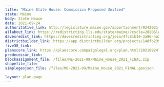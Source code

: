 ```yaml
---
title: "Maine State House: Commission Proposed Unified"
state: Maine
body: State House
date: 2021-09-24
authoritative_link: http://legislature.maine.gov/apportionment/9242021-meeting-materials/11529
allabout_link: https://redistricting.lls.edu/state/maine/?cycle=2020&level=Congress&startdate=
davesredist_link: https://davesredistricting.org/join/4fc81b19-3a96-4a2e-af58-7d864898ca74
districtbuilder_link: https://app.districtbuilder.org/projects/148fb239-3515-4caf-b1e2-6dddef82763e
five38_link:
planscore_link: https://planscore.campaignlegal.org/plan.html?20210924T173851.400333824Z
predecessor_link:
blockassignment_file: /files/ME-2021-09/Maine_House_2021_FINAL.zip
shapefile_file:
simplegeojson_file: /files/ME-2021-09/Maine_House_2021_FINAL.geojson

layout: plan-page
---
```


